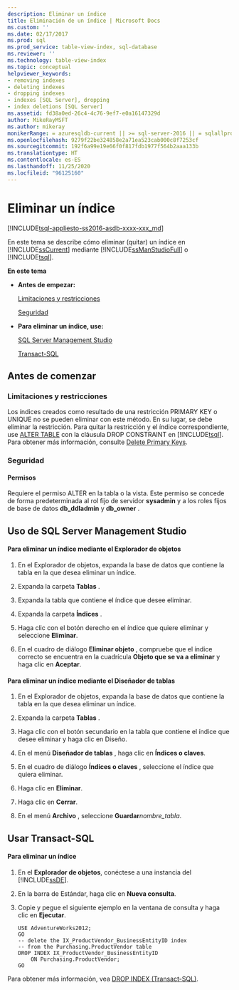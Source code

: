 ```yaml
---
description: Eliminar un índice
title: Eliminación de un índice | Microsoft Docs
ms.custom: ''
ms.date: 02/17/2017
ms.prod: sql
ms.prod_service: table-view-index, sql-database
ms.reviewer: ''
ms.technology: table-view-index
ms.topic: conceptual
helpviewer_keywords:
- removing indexes
- deleting indexes
- dropping indexes
- indexes [SQL Server], dropping
- index deletions [SQL Server]
ms.assetid: fd38a0ed-26c4-4c76-9ef7-e0a16147329d
author: MikeRayMSFT
ms.author: mikeray
monikerRange: = azuresqldb-current || >= sql-server-2016 || = sqlallproducts-allversions
ms.openlocfilehash: 9279f22be324858e2a71ea523cab000c8f7253cf
ms.sourcegitcommit: 192f6a99e19e66f0f817fdb1977f564b2aaa133b
ms.translationtype: HT
ms.contentlocale: es-ES
ms.lasthandoff: 11/25/2020
ms.locfileid: "96125160"
---
```

# <a name="delete-an-index"></a>Eliminar un índice
[!INCLUDE[tsql-appliesto-ss2016-asdb-xxxx-xxx_md](../../includes/tsql-appliesto-ss2016-asdb-xxxx-xxx-md.md)]

  En este tema se describe cómo eliminar (quitar) un índice en [!INCLUDE[ssCurrent](../../includes/sscurrent-md.md)] mediante [!INCLUDE[ssManStudioFull](../../includes/ssmanstudiofull-md.md)] o [!INCLUDE[tsql](../../includes/tsql-md.md)].  
  
 **En este tema**  
  
-   **Antes de empezar:**  
  
     [Limitaciones y restricciones](#Restrictions)  
  
     [Seguridad](#Security)  
  
-   **Para eliminar un índice, use:**  
  
     [SQL Server Management Studio](#SSMSProcedure)  
  
     [Transact-SQL](#TsqlProcedure)  
  
##  <a name="before-you-begin"></a><a name="BeforeYouBegin"></a> Antes de comenzar  
  
###  <a name="limitations-and-restrictions"></a><a name="Restrictions"></a> Limitaciones y restricciones  
 Los índices creados como resultado de una restricción PRIMARY KEY o UNIQUE no se pueden eliminar con este método. En su lugar, se debe eliminar la restricción. Para quitar la restricción y el índice correspondiente, use [ALTER TABLE](../../t-sql/statements/alter-table-transact-sql.md) con la cláusula DROP CONSTRAINT en [!INCLUDE[tsql](../../includes/tsql-md.md)]. Para obtener más información, consulte [Delete Primary Keys](../../relational-databases/tables/delete-primary-keys.md).  
  
###  <a name="security"></a><a name="Security"></a> Seguridad  
  
####  <a name="permissions"></a><a name="Permissions"></a> Permisos  
 Requiere el permiso ALTER en la tabla o la vista. Este permiso se concede de forma predeterminada al rol fijo de servidor **sysadmin** y a los roles fijos de base de datos **db_ddladmin** y **db_owner** .  
  
##  <a name="using-sql-server-management-studio"></a><a name="SSMSProcedure"></a> Uso de SQL Server Management Studio  
  
#### <a name="to-delete-an-index-by-using-object-explorer"></a>Para eliminar un índice mediante el Explorador de objetos  
  
1.  En el Explorador de objetos, expanda la base de datos que contiene la tabla en la que desea eliminar un índice.  
  
2.  Expanda la carpeta **Tablas** .  
  
3.  Expanda la tabla que contiene el índice que desee eliminar.  
  
4.  Expanda la carpeta **Índices** .  
  
5.  Haga clic con el botón derecho en el índice que quiere eliminar y seleccione **Eliminar**.  
  
6.  En el cuadro de diálogo **Eliminar objeto** , compruebe que el índice correcto se encuentra en la cuadrícula **Objeto que se va a eliminar** y haga clic en **Aceptar**.  
  
#### <a name="to-delete-an-index-using-table-designer"></a>Para eliminar un índice mediante el Diseñador de tablas  
  
1.  En el Explorador de objetos, expanda la base de datos que contiene la tabla en la que desea eliminar un índice.  
  
2.  Expanda la carpeta **Tablas** .  
  
3.  Haga clic con el botón secundario en la tabla que contiene el índice que desee eliminar y haga clic en Diseño.  
  
4.  En el menú **Diseñador de tablas** , haga clic en **Índices o claves**.  
  
5.  En el cuadro de diálogo **Índices o claves** , seleccione el índice que quiera eliminar.  
  
6.  Haga clic en **Eliminar**.  
  
7.  Haga clic en **Cerrar**.  
  
8.  En el menú **Archivo** , seleccione **Guardar**_nombre_tabla_.  
  
##  <a name="using-transact-sql"></a><a name="TsqlProcedure"></a> Usar Transact-SQL  
  
#### <a name="to-delete-an-index"></a>Para eliminar un índice  
  
1.  En el **Explorador de objetos**, conéctese a una instancia del [!INCLUDE[ssDE](../../includes/ssde-md.md)].  
  
2.  En la barra de Estándar, haga clic en **Nueva consulta**.  
  
3.  Copie y pegue el siguiente ejemplo en la ventana de consulta y haga clic en **Ejecutar**.  
  
    ```  
    USE AdventureWorks2012;  
    GO  
    -- delete the IX_ProductVendor_BusinessEntityID index  
    -- from the Purchasing.ProductVendor table  
    DROP INDEX IX_ProductVendor_BusinessEntityID   
        ON Purchasing.ProductVendor;  
    GO  
    ```  
  
 Para obtener más información, vea [DROP INDEX &#40;Transact-SQL&#41;](../../t-sql/statements/drop-index-transact-sql.md).  
  
  
